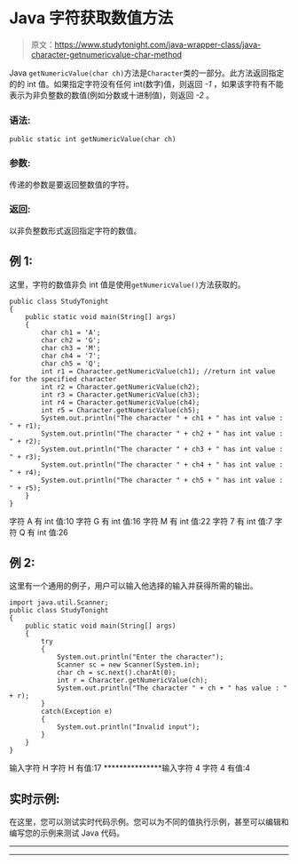 # Java 字符获取数值方法

> 原文：<https://www.studytonight.com/java-wrapper-class/java-character-getnumericvalue-char-method>

Java `getNumericValue(char ch)`方法是`Character`类的一部分。此方法返回指定的的 int 值。如果指定字符没有任何 int(数字)值，则返回 *-1* ，如果该字符有不能表示为非负整数的数值(例如分数或十进制值)，则返回 *-2* 。

### 语法:

```
public static int getNumericValue(char ch) 
```

### 参数:

传递的参数是要返回整数值的字符。

### 返回:

以非负整数形式返回指定字符的数值。

## 例 1:

这里，字符的数值非负 int 值是使用`getNumericValue()`方法获取的。

```
public class StudyTonight 
{  
	public static void main(String[] args)
	{         
		char ch1 = 'A';  
		char ch2 = 'G';  
		char ch3 = 'M';  
		char ch4 = '7';  
		char ch5 = 'Q';      
		int r1 = Character.getNumericValue(ch1); //return int value for the specified character
		int r2 = Character.getNumericValue(ch2);  
		int r3 = Character.getNumericValue(ch3);  
		int r4 = Character.getNumericValue(ch4);
		int r5 = Character.getNumericValue(ch5);      
		System.out.println("The character " + ch1 + " has int value : " + r1);  
		System.out.println("The character " + ch2 + " has int value : " + r2);  
		System.out.println("The character " + ch3 + " has int value : " + r3);  
		System.out.println("The character " + ch4 + " has int value : " + r4);
		System.out.println("The character " + ch5 + " has int value : " + r5);      
	}
} 
```

字符 A 有 int 值:10
字符 G 有 int 值:16
字符 M 有 int 值:22
字符 7 有 int 值:7
字符 Q 有 int 值:26

## 例 2:

这里有一个通用的例子，用户可以输入他选择的输入并获得所需的输出。

```
import java.util.Scanner;
public class StudyTonight 
{  
	public static void main(String[] args)
	{         
		try
		{
			System.out.println("Enter the character"); 
			Scanner sc = new Scanner(System.in);
			char ch = sc.next().charAt(0);      
			int r = Character.getNumericValue(ch);  
			System.out.println("The character " + ch + " has value : " + r);
		}
		catch(Exception e)
		{
			System.out.println("Invalid input");
		}
	}
} 
```

输入字符
H
字符 H 有值:17
***************输入字符
4
字符 4 有值:4

## 实时示例:

在这里，您可以测试实时代码示例。您可以为不同的值执行示例，甚至可以编辑和编写您的示例来测试 Java 代码。

* * *

* * *
